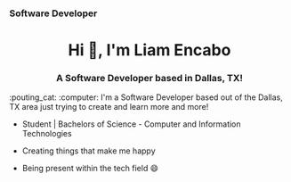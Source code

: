 ### Software Developer 

<h1 align="center">Hi 👋, I'm Liam Encabo</h1>
<h3 align="center">A Software Developer based in Dallas, TX!</h3> 
:pouting_cat: :computer:
I'm a Software Developer based out of the Dallas, TX area just trying to create and learn more and more!



- Student | Bachelors of Science - Computer and Information Technologies

- Creating things that make me happy

- Being present within the tech field :smile:




